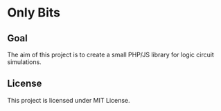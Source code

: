 # Only Bits

## Goal

The aim of this project is to create a small PHP/JS library for logic circuit simulations.

## License

This project is licensed under MIT License.